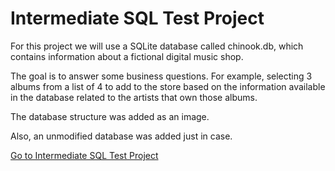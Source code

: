 # Intermediate SQL Test Project

For this project we will use a SQLite database called chinook.db, which contains information about a fictional digital music shop.

The goal is to answer some business questions. For example, selecting 3 albums from a list of 4 to add to the store based on the information available in the database related to the artists that own those albums.

The database structure was added as an image.

Also, an unmodified database was added just in case.

[Go to Intermediate SQL Test Project](https://github.com/Lutenebrax/Intermediate-SQL-Test-Project/blob/main/Basics.ipynb)
